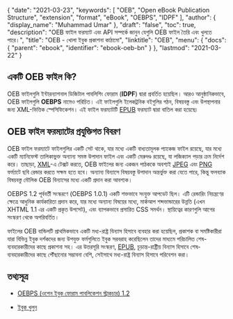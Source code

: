 {
  "date": "2021-03-23",
  "keywords": [
    "OEB",
    "Open eBook Publication Structure",
    "extension",
    "format",
    "eBook",
    "OEBPS",
    "IDPF"
  ],
  "author": {
    "display_name": "Muhammad Umar"
  },
  "draft": "false",
  "toc": true,
  "description": "OEB ফাইল ফরম্যাট এবং API সম্পর্কে জানুন যেগুলি OEB ফাইল তৈরি এবং খুলতে পারে।",
  "title": "OEB - খোলা ইবুক প্রকাশনা কাঠামো",
  "linktitle": "OEB",
  "menu": {
    "docs": {
      "parent": "ebook",
      "identifier": "ebook-oeb-bn"
    }
  },
  "lastmod": "2021-03-22"
}

## একটি OEB ফাইল কি?

OEB ফাইলগুলি ইন্টারন্যাশনাল ডিজিটাল পাবলিশিং ফোরাম (**IDPF**) দ্বারা প্রবর্তিত হয়েছিল। আরও আনুষ্ঠানিকভাবে, OEB ফাইলগুলি **OEBPS** নামেও পরিচিত। এই ফাইলগুলি ইলেকট্রনিক বইগুলির গঠন, বিষয়বস্তু এবং উপস্থাপনার জন্য XML-ভিত্তিক স্পেসিফিকেশন। এই ফাইল ফরম্যাটটি [EPUB](/ebook/epub/) ফরম্যাট দ্বারা বাতিল করা হয়েছে৷

## OEB ফাইল ফরম্যাটের প্রযুক্তিগত বিবরণ

OEB ফাইল ফরম্যাটে ফাইলগুলির একটি সেট থাকে, যার মধ্যে একটি বাধ্যতামূলক প্যাকেজ ফাইল রয়েছে, যার মধ্যে একটি ম্যানিফেস্ট তালিকাভুক্ত অন্যান্য সমস্ত উপাদান ফাইল এবং একটি মেরুদণ্ড রয়েছে, যা লজিক্যাল পড়ার ক্রম নির্দেশ করে। তাছাড়া, [XML](/web/xml/)-এ টেক্সট করতে, OEB ফাইলের জন্য একজন পাঠককে অবশ্যই [JPEG](/image/jpeg/) এবং [PNG](/image/png/) ফর্ম্যাটে ছবি রেন্ডার করতে সক্ষম হতে হবে। অন্যান্য বিন্যাসে বিষয়বস্তু উপাদান অন্তর্ভুক্ত করা যেতে পারে, কিন্তু ফলব্যাক বিষয়বস্তু মৌলিক OEB বিন্যাসের মধ্যে একটি প্রদান করা আবশ্যক।

OEBPS 1.2 পূর্ববর্তী সংস্করণে (OEBPS 1.0.1) একটি শক্তভাবে সংযুক্ত আপডেট ছিল। এটি রেন্ডারিং নিয়ন্ত্রণের ক্ষেত্রে আধুনিক কার্যকারিতা প্রদান করে, যার মধ্যে অন্যান্য বিষয়ের মধ্যে, মার্কআপ শব্দভান্ডারের উন্নতি (এখন XHTML 1.1 এর একটি প্রকৃত উপসেট), এবং ব্যাপকভাবে প্রসারিত CSS সমর্থন। স্থায়িত্বের কারণগুলি আগের সংস্করণ থেকে অপরিবর্তিত।
  
ফাইলের OEB বান্ডিলটি প্রাথমিকভাবে একটি মধ্য-রাষ্ট্র বিন্যাস হিসাবে ব্যবহার করা হয়েছিল, প্রকাশক বা সমষ্টিকারীরা যারা বিভিন্ন ইবুক দর্শকদের জন্য উপযুক্ত ফর্মগুলিতে ইবুক সরবরাহ করেছিলেন তাদের মাধ্যমে পরিচালিত শেষ-ব্যবহারকারীদের কাছে প্রকাশনা সহ। এর উত্তরসূরি সংস্করণ, [EPUB](/ebook/epub/), চূড়ান্ত-রাষ্ট্রীয় বিন্যাস হিসাবে শেষ-ব্যবহারকারীদের কাছে পৌঁছানোর সম্ভাবনা বেশি, সেইসাথে মধ্য-রাষ্ট্র বিন্যাস হিসাবে পরিবেশন করা।

## তথ্যসূত্র

* [OEBPS (ওপেন ইবুক ফোরাম পাবলিকেশন স্ট্রাকচার) 1.2](https://www.loc.gov/preservation/digital/formats/fdd/fdd000171.shtml)

* [ইবুক খুলুন](https://en.wikipedia.org/wiki/Open_eBook)



